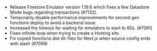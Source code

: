 - Release Firestore Emulator version 1.19.6 which fixes a few Datastore Mode bugs regarding transactions (#7132).
- Temporarily disable performance improvements for second gen functions deploy to avoid a backend issue.
- Increased the timeout for waiting for emulators to start to 60s. (#7091)
- Fixes infinite loop when trying to create a Hosting site.
- Fix copied functions dist dir files for Next.js when source config ends with slash (#7099)
